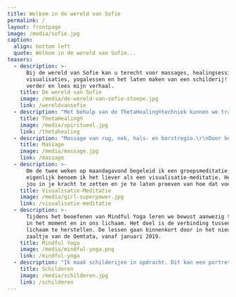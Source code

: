 ```yaml
---
title: Welkom in de wereld van Sofie
permalink: /
layout: frontpage
image: /media/sofie.jpg
caption:
  align: bottom left
  quote: Welkom in de wereld van Sofie...
teasers:
  - description: >-
      Bij de wereld van Sofie kan u terecht voor massages, healingsessies en
      visualisaties, yogalessen en het laten maken van een schilderij! Klik
      verder en lees mijn verhaal.
    title: De wereld van Sofie
    image: /media/de-wereld-van-sofie-stoepe.jpg
    link: /wereldvansofie
  - description: "Met behulp van de ThetaHealing®techniek kunnen we trauma's op een zachte en comfortabele manier bevrijden, verwerken en loslaten, zodat lichaam en geest opnieuw een evenwicht kunnen vinden.\r\n"
    title: ThetaHealing®
    image: /media/spiritueel.jpg
    link: /thetahealing
  - description: "Massage van rug, nek, hals- en borstregio.\r\nDoor het losmaken van gevoelige punten, kunnen stijfheid en pijn wegvloeien. Massage helpt ook om onze mentale activiteit even los te laten. HIerdoor wordt het echt genieten!"
    title: Massage
    image: /media/massage.jpg
    link: /massage
  - description: >-
      Om de twee weken op maandagavond begeleid ik een groepsmeditatie,
      eigenlijk benoem ik het liever als een visualisatie-meditatie. Het doel is
      jou in je kracht te zetten en je te laten proeven van hoe dat voelt. 
    title: Visualisatie-Meditatie
    image: /media/girl-superpower.jpg
    link: /visualisatie-meditatie
  - description: >-
      Tijdens het beoefenen van Mindful Yoga leren we bewust aanwezig te zijn,
      in het moment en in ons lichaam. Het doel is de verbinding tussen geest en
      lichaam te herstellen. De lessen gaan binnenkort door in het nieuwe
      zaaltje van de Oemtata, vanaf januari 2019.
    title: Mindful Yoga
    image: /media/mindful-yoga.png
    link: /mindful-yoga
  - description: "Ik maak schilderijen in opdracht. Dit kan een portret zijn, maar ook een bepaalde plek, landschap, gebouw... wat je maar wil! \r\n"
    title: Schilderen
    image: /media/schilderen.jpg
    link: /schilderen
---
```


